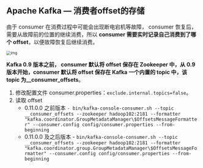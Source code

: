 ## Apache Kafka — 消费者offset的存储







由于 consumer 在消费过程中可能会出现断电宕机等故障， consumer 恢复后，需要从故障前的位置的继续消费，所以 **consumer 需要实时记录自己消费到了哪个 offset**，以便故障恢复后继续消费。

<img src="https://image.easyblog.top/13.png" alt="img" style="zoom:70%;" />



**Kafka 0.9 版本之前， consumer 默认将 offset 保存在 Zookeeper 中，从 0.9 版本开始，consumer 默认将 offset 保存在 Kafka 一个内置的 topic 中，该 topic 为__consumer_offsets**。

1. 修改配置文件 consumer.properties：`exclude.internal.topics=false`。
2. 读取 offset
   - 0.11.0.0 之前版本 `- bin/kafka-console-consumer.sh --topic __consumer_offsets --zookeeper hadoop102:2181 --formatter "kafka.coordinator.GroupMetadataManager\$OffsetsMessageFormatter" --consumer.config config/consumer.properties --from-beginning`
   - 0.11.0.0 及之后版本 - `bin/kafka-console-consumer.sh --topic __consumer_offsets --zookeeper hadoop102:2181 --formatter "kafka.coordinator.group.GroupMetadataManager\$OffsetsMessageFormatter" --consumer.config config/consumer.properties --from-beginning`

